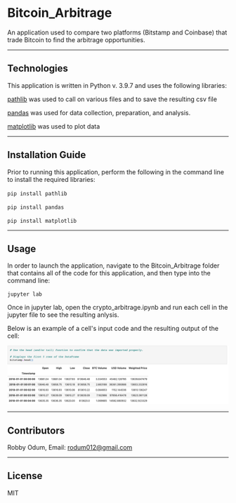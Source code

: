 # Bitcoin_Arbitrage

An application used to compare two platforms (Bitstamp and Coinbase) that trade Bitcoin to find the arbitrage opportunities.

---

## Technologies

This application is written in Python v. 3.9.7 and uses the following libraries:

[pathlib](https://docs.python.org/3/library/pathlib.html) was used to call on various files and to save the resulting csv file

[pandas](https://pandas.pydata.org/docs/) was used for data collection, preparation, and analysis.

[matplotlib](https://matplotlib.org/stable/index.html) was used to plot data

---

## Installation Guide

Prior to running this application, perform the following in the command line to install the required libraries:

`pip install pathlib`

`pip install pandas`

`pip install matplotlib`

---

## Usage

In order to launch the application, navigate to the Bitcoin_Arbitrage folder that contains all of the code for this application, and then type into the command line:

```
jupyter lab
```

Once in jupyter lab, open the crypto_arbitrage.ipynb and run each cell in the jupyter file to see the resulting anlysis.

Below is an example of a cell's input code and the resulting output of the cell:

![Output](Images/output.png)

---

## Contributors

Robby Odum, Email: rodum012@gmail.com

---

## License

MIT